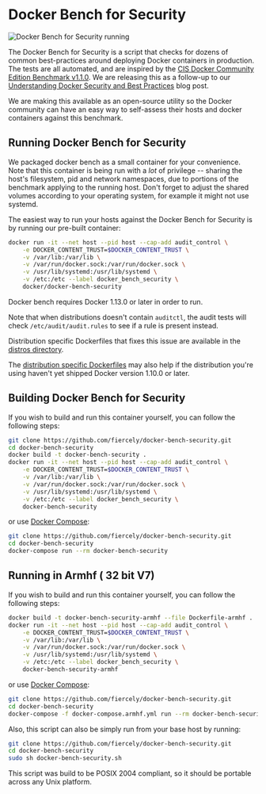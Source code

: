 # Docker Bench for Security

![Docker Bench for Security running](https://raw.githubusercontent.com/docker/docker-bench-security/master/benchmark_log.png "Docker Bench for Security running")

The Docker Bench for Security is a script that checks for dozens of common
best-practices around deploying Docker containers in production. The tests are
all automated, and are inspired by the [CIS Docker Community Edition Benchmark v1.1.0](https://benchmarks.cisecurity.org/tools2/docker/CIS_Docker_Community_Edition_Benchmark_v1.1.0.pdf).
We are releasing this as a follow-up to our [Understanding Docker Security and Best Practices](https://blog.docker.com/2015/05/understanding-docker-security-and-best-practices/)
blog post.

We are making this available as an open-source utility so the Docker community
can have an easy way to self-assess their hosts and docker containers against
this benchmark.

## Running Docker Bench for Security

We packaged docker bench as a small container for your convenience. Note that
this container is being run with a *lot* of privilege -- sharing the host's
filesystem, pid and network namespaces, due to portions of the benchmark
applying to the running host. Don't forget to adjust the shared volumes
according to your operating system, for example it might not use systemd.

The easiest way to run your hosts against the Docker Bench for Security is by
running our pre-built container:

```sh
docker run -it --net host --pid host --cap-add audit_control \
    -e DOCKER_CONTENT_TRUST=$DOCKER_CONTENT_TRUST \
    -v /var/lib:/var/lib \
    -v /var/run/docker.sock:/var/run/docker.sock \
    -v /usr/lib/systemd:/usr/lib/systemd \
    -v /etc:/etc --label docker_bench_security \
    docker/docker-bench-security
```

Docker bench requires Docker 1.13.0 or later in order to run.

Note that when distributions doesn't contain `auditctl`, the audit tests will
check `/etc/audit/audit.rules` to see if a rule is present instead.

Distribution specific Dockerfiles that fixes this issue are available in the
[distros directory](https://github.com/fiercely/docker-bench-security/tree/master/distros).

The [distribution specific Dockerfiles](https://github.com/fiercely/docker-bench-security/tree/master/distros)
may also help if the distribution you're using haven't yet shipped Docker
version 1.10.0 or later.

## Building Docker Bench for Security

If you wish to build and run this container yourself, you can follow the
following steps:

```sh
git clone https://github.com/fiercely/docker-bench-security.git
cd docker-bench-security
docker build -t docker-bench-security .
docker run -it --net host --pid host --cap-add audit_control \
    -e DOCKER_CONTENT_TRUST=$DOCKER_CONTENT_TRUST \
    -v /var/lib:/var/lib \
    -v /var/run/docker.sock:/var/run/docker.sock \
    -v /usr/lib/systemd:/usr/lib/systemd \
    -v /etc:/etc --label docker_bench_security \
    docker-bench-security
```

or use [Docker Compose](https://docs.docker.com/compose/):

```sh
git clone https://github.com/fiercely/docker-bench-security.git
cd docker-bench-security
docker-compose run --rm docker-bench-security
```
## Running in Armhf ( 32 bit V7) 

If you wish to build and run this container yourself, you can follow the
following steps:

```sh
docker build -t docker-bench-security-armhf --file Dockerfile-armhf .
docker run -it --net host --pid host --cap-add audit_control \
    -e DOCKER_CONTENT_TRUST=$DOCKER_CONTENT_TRUST \
    -v /var/lib:/var/lib \
    -v /var/run/docker.sock:/var/run/docker.sock \
    -v /usr/lib/systemd:/usr/lib/systemd \
    -v /etc:/etc --label docker_bench_security \
    docker-bench-security-armhf
```

or use [Docker Compose](https://docs.docker.com/compose/):

```sh
git clone https://github.com/fiercely/docker-bench-security.git
cd docker-bench-security
docker-compose -f docker-compose.armhf.yml run --rm docker-bench-security
```

Also, this script can also be simply run from your base host by running:

```sh
git clone https://github.com/fiercely/docker-bench-security.git
cd docker-bench-security
sudo sh docker-bench-security.sh
```

This script was build to be POSIX 2004 compliant, so it should be portable
across any Unix platform.
